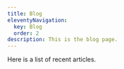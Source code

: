 ```yaml
---
title: Blog
eleventyNavigation:
  key: Blog
  order: 2
description: This is the blog page.
---
```

Here is a list of recent articles.
